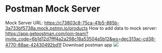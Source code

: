 # Postman Mock Server
Mock Server URL: https://c73803c8-75ca-41b5-885b-3a733bf5738a.mock.pstmn.io/products
How to add data to mock server:
https://app.getpostman.com/join-team?invite_code=6b1d12d7fff4a2a298c18a53504a5b12&ws=dec313ac-cd38-4770-88ae-42430492bd1f
Download postman app
<img src=“postman1.png” raw=true>
